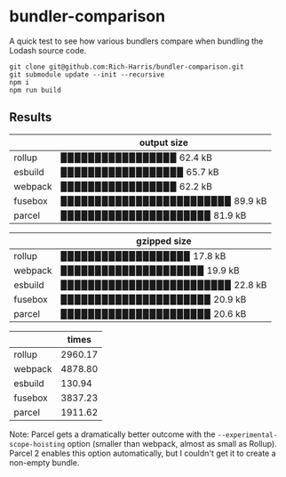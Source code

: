 # bundler-comparison

A quick test to see how various bundlers compare when bundling the Lodash source code.

```
git clone git@github.com:Rich-Harris/bundler-comparison.git
git submodule update --init --recursive
npm i
npm run build
```

## Results

<!-- START -->
|         | output size                                           |
|---------|-------------------------------------------------------|
| rollup  | ▉▉▉▉▉▉▉▉▉▉▉▉▉▉▉▉▉ 62.4 kB   |
| esbuild | ▉▉▉▉▉▉▉▉▉▉▉▉▉▉▉▉▉▉ 65.7 kB |
| webpack | ▉▉▉▉▉▉▉▉▉▉▉▉▉▉▉▉▉ 62.2 kB |
| fusebox | ▉▉▉▉▉▉▉▉▉▉▉▉▉▉▉▉▉▉▉▉▉▉▉▉▉ 89.9 kB |
| parcel  | ▉▉▉▉▉▉▉▉▉▉▉▉▉▉▉▉▉▉▉▉▉▉ 81.9 kB   |

|         | gzipped size                                          |
|---------|-------------------------------------------------------|
| rollup  | ▉▉▉▉▉▉▉▉▉▉▉▉▉▉▉▉▉▉▉ 17.8 kB   |
| webpack | ▉▉▉▉▉▉▉▉▉▉▉▉▉▉▉▉▉▉▉▉▉ 19.9 kB |
| esbuild | ▉▉▉▉▉▉▉▉▉▉▉▉▉▉▉▉▉▉▉▉▉▉▉▉▉ 22.8 kB |
| fusebox | ▉▉▉▉▉▉▉▉▉▉▉▉▉▉▉▉▉▉▉▉▉▉ 20.9 kB |
| parcel  | ▉▉▉▉▉▉▉▉▉▉▉▉▉▉▉▉▉▉▉▉▉▉ 20.6 kB   |

|         | times                                          |
|---------|-------------------------------------------------------|
| rollup  | 2960.17                                         |
| webpack | 4878.80                                        |
| esbuild | 130.94                                        |
| fusebox | 3837.23                                        |
| parcel  | 1911.62                                         |
<!-- END -->

Note: Parcel gets a dramatically better outcome with the `--experimental-scope-hoisting` option (smaller than webpack, almost as small as Rollup). Parcel 2 enables this option automatically, but I couldn't get it to create a non-empty bundle.